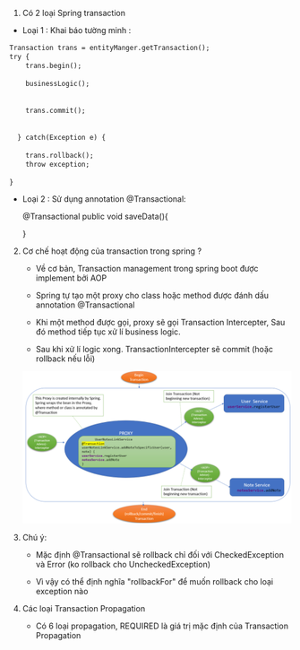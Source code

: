 1. Có 2 loại Spring transaction
  -  Loại 1 : Khai báo tường minh :
 
    Transaction trans = entityManger.getTransaction();
    try {
        trans.begin();
        
        businessLogic();


        trans.commit();


      } catch(Exception e) {
         
        trans.rollback();
        throw exception;

    }
    
  - Loại 2 : Sử dụng annotation @Transactional:

      
      @Transactional
      public void saveData(){

      }
  
        
2. Cơ chế hoạt động của transaction trong spring ?
    
    - Về cơ bản, Transaction management trong spring boot được implement bởi AOP

    - Spring tự tạo một proxy cho class hoặc method được đánh dấu annotation @Transactional
   
    - Khi một method được gọi, proxy sẽ gọi Transaction Intercepter, Sau đó method tiếp tục xử lí business  logic.
    
    - Sau khi xử lí logic xong. TransactionIntercepter sẽ commit (hoặc rollback nếu lỗi)
    
    ![img.png](img.png)


3. Chú ý:

   - Mặc định @Transactional sẽ rollback chỉ đối với CheckedException và Error (ko rollback cho UncheckedException)

   - Vì vậy có thể định nghĩa "rollbackFor" để muốn rollback cho loại exception nào


4. Các loại Transaction Propagation

   - Có 6 loại propagation, REQUIRED là giá trị mặc định của Transaction Propagation